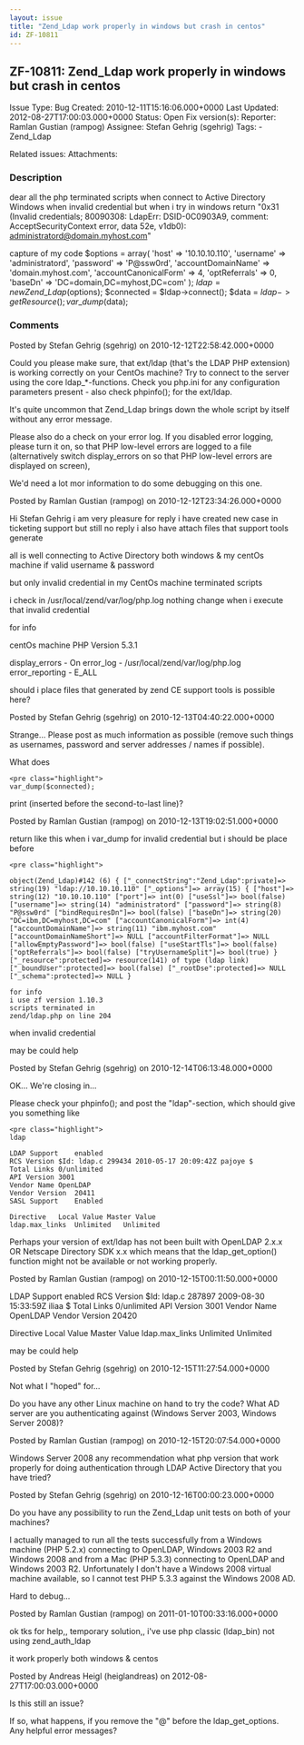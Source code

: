 ```yaml
---
layout: issue
title: "Zend_Ldap work properly in windows but crash in centos"
id: ZF-10811
---
```


ZF-10811: Zend\_Ldap work properly in windows but crash in centos
-----------------------------------------------------------------

 Issue Type: Bug Created: 2010-12-11T15:16:06.000+0000 Last Updated: 2012-08-27T17:00:03.000+0000 Status: Open Fix version(s): 
 Reporter:  Ramlan Gustian (rampog)  Assignee:  Stefan Gehrig (sgehrig)  Tags: - Zend\_Ldap
 
 Related issues: 
 Attachments: 
### Description

dear all the php terminated scripts when connect to Active Directory Windows when invalid credential but when i try in windows return "0x31 (Invalid credentials; 80090308: LdapErr: DSID-0C0903A9, comment: AcceptSecurityContext error, data 52e, v1db0): administratord@domain.myhost.com"

capture of my code $options = array( 'host' => '10.10.10.110', 'username' => 'administratord', 'password' => 'P@ssw0rd', 'accountDomainName' => 'domain.myhost.com', 'accountCanonicalForm' => 4, 'optReferrals' => 0, 'baseDn' => 'DC=domain,DC=myhost,DC=com' ); $ldap=new Zend\_Ldap($options); $connected = $ldap->connect(); $data = $ldap->getResource(); var\_dump($data);

 

 

### Comments

Posted by Stefan Gehrig (sgehrig) on 2010-12-12T22:58:42.000+0000

Could you please make sure, that ext/ldap (that's the LDAP PHP extension) is working correctly on your CentOs machine? Try to connect to the server using the core ldap\_\*-functions. Check you php.ini for any configuration parameters present - also check phpinfo(); for the ext/ldap.

It's quite uncommon that Zend\_Ldap brings down the whole script by itself without any error message.

Please also do a check on your error log. If you disabled error logging, please turn it on, so that PHP low-level errors are logged to a file (alternatively switch display\_errors on so that PHP low-level errors are displayed on screen),

We'd need a lot mor information to do some debugging on this one.

 

 

Posted by Ramlan Gustian (rampog) on 2010-12-12T23:34:26.000+0000

Hi Stefan Gehrig i am very pleasure for reply i have created new case in ticketing support but still no reply i also have attach files that support tools generate

all is well connecting to Active Directory both windows & my centOs machine if valid username & password

but only invalid credential in my CentOs machine terminated scripts

i check in /usr/local/zend/var/log/php.log nothing change when i execute that invalid credential

for info

centOs machine PHP Version 5.3.1

display\_errors - On error\_log - /usr/local/zend/var/log/php.log  
 error\_reporting - E\_ALL

should i place files that generated by zend CE support tools is possible here?

 

 

Posted by Stefan Gehrig (sgehrig) on 2010-12-13T04:40:22.000+0000

Strange... Please post as much information as possible (remove such things as usernames, password and server addresses / names if possible).

What does

 
    <pre class="highlight">
    var_dump($connected);


print (inserted before the second-to-last line)?

 

 

Posted by Ramlan Gustian (rampog) on 2010-12-13T19:02:51.000+0000

return like this when i var\_dump for invalid credential but i should be place before

 
    <pre class="highlight">
    
    object(Zend_Ldap)#142 (6) { ["_connectString":"Zend_Ldap":private]=> string(19) "ldap://10.10.10.110" ["_options"]=> array(15) { ["host"]=> string(12) "10.10.10.110" ["port"]=> int(0) ["useSsl"]=> bool(false) ["username"]=> string(14) "administratord" ["password"]=> string(8) "P@ssw0rd" ["bindRequiresDn"]=> bool(false) ["baseDn"]=> string(20) "DC=ibm,DC=myhost,DC=com" ["accountCanonicalForm"]=> int(4) ["accountDomainName"]=> string(11) "ibm.myhost.com" ["accountDomainNameShort"]=> NULL ["accountFilterFormat"]=> NULL ["allowEmptyPassword"]=> bool(false) ["useStartTls"]=> bool(false) ["optReferrals"]=> bool(false) ["tryUsernameSplit"]=> bool(true) } ["_resource":protected]=> resource(141) of type (ldap link) ["_boundUser":protected]=> bool(false) ["_rootDse":protected]=> NULL ["_schema":protected]=> NULL } 
    
    for info
    i use zf version 1.10.3
    scripts terminated in
    zend/ldap.php on line 204 

when invalid credential

may be could help

 

 

Posted by Stefan Gehrig (sgehrig) on 2010-12-14T06:13:48.000+0000

OK... We're closing in...

Please check your phpinfo(); and post the "ldap"-section, which should give you something like

 
    <pre class="highlight">
    ldap
    
    LDAP Support    enabled
    RCS Version $Id: ldap.c 299434 2010-05-17 20:09:42Z pajoye $
    Total Links 0/unlimited
    API Version 3001
    Vendor Name OpenLDAP
    Vendor Version  20411
    SASL Support    Enabled
    
    Directive   Local Value Master Value
    ldap.max_links  Unlimited   Unlimited


Perhaps your version of ext/ldap has not been built with OpenLDAP 2.x.x OR Netscape Directory SDK x.x which means that the ldap\_get\_option() function might not be available or not working properly.

 

 

Posted by Ramlan Gustian (rampog) on 2010-12-15T00:11:50.000+0000

LDAP Support enabled RCS Version $Id: ldap.c 287897 2009-08-30 15:33:59Z iliaa $ Total Links 0/unlimited API Version 3001 Vendor Name OpenLDAP Vendor Version 20420

Directive Local Value Master Value ldap.max\_links Unlimited Unlimited

may be could help

 

 

Posted by Stefan Gehrig (sgehrig) on 2010-12-15T11:27:54.000+0000

Not what I "hoped" for...

Do you have any other Linux machine on hand to try the code? What AD server are you authenticating against (Windows Server 2003, Windows Server 2008)?

 

 

Posted by Ramlan Gustian (rampog) on 2010-12-15T20:07:54.000+0000

Windows Server 2008 any recommendation what php version that work properly for doing authentication through LDAP Active Directory that you have tried?

 

 

Posted by Stefan Gehrig (sgehrig) on 2010-12-16T00:00:23.000+0000

Do you have any possibility to run the Zend\_Ldap unit tests on both of your machines?

I actually managed to run all the tests successfully from a Windows machine (PHP 5.2.x) connecting to OpenLDAP, Windows 2003 R2 and Windows 2008 and from a Mac (PHP 5.3.3) connecting to OpenLDAP and Windows 2003 R2. Unfortunately I don't have a Windows 2008 virtual machine available, so I cannot test PHP 5.3.3 against the Windows 2008 AD.

Hard to debug...

 

 

Posted by Ramlan Gustian (rampog) on 2011-01-10T00:33:16.000+0000

ok tks for help,, temporary solution,, i've use php classic (ldap\_bin) not using zend\_auth\_ldap

it work properly both windows & centos

 

 

Posted by Andreas Heigl (heiglandreas) on 2012-08-27T17:00:03.000+0000

Is this still an issue?

If so, what happens, if you remove the "@" before the ldap\_get\_options. Any helpful error messages?

 

 
